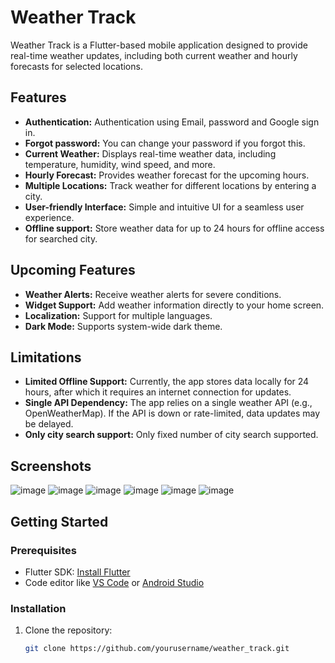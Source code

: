 # Weather Track

Weather Track is a Flutter-based mobile application designed to provide real-time weather updates, including both current weather and hourly forecasts for selected locations.

## Features

- **Authentication:** Authentication using Email, password and Google sign in.
- **Forgot password:** You can change your password if you forgot this.
- **Current Weather:** Displays real-time weather data, including temperature, humidity, wind speed, and more.
- **Hourly Forecast:** Provides weather forecast for the upcoming hours.
- **Multiple Locations:** Track weather for different locations by entering a city.
- **User-friendly Interface:** Simple and intuitive UI for a seamless user experience.
- **Offline support:** Store weather data for up to 24 hours for offline access for searched city.


## Upcoming Features

- **Weather Alerts:** Receive weather alerts for severe conditions.
- **Widget Support:** Add weather information directly to your home screen.
- **Localization:** Support for multiple languages.
- **Dark Mode:** Supports system-wide dark theme.

## Limitations

- **Limited Offline Support:** Currently, the app stores data locally for 24 hours, after which it requires an internet connection for updates.
- **Single API Dependency:** The app relies on a single weather API (e.g., OpenWeatherMap). If the API is down or rate-limited, data updates may be delayed.
- **Only city search support:** Only fixed number of city search supported.

## Screenshots

<!-- Add screenshots or UI previews once available -->
![image](Screenshots/Image%20(7).jpeg)
![image](Screenshots/Image%20(8).jpeg)
![image](Screenshots/Image%20(9).jpeg)
![image](Screenshots/Image%20(10).jpeg)
![image](Screenshots/Image%20(11).jpeg)
![image](Screenshots/Image%20(12).jpeg)

## Getting Started

### Prerequisites

- Flutter SDK: [Install Flutter](https://docs.flutter.dev/get-started/install)
- Code editor like [VS Code](https://code.visualstudio.com/) or [Android Studio](https://developer.android.com/studio)

### Installation

1. Clone the repository:

   ```bash
   git clone https://github.com/yourusername/weather_track.git

